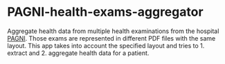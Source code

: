 # PAGNI-health-exams-aggregator

Aggregate health data from multiple health examinations from the hospital [PAGNI](https://www.pagni.gr/). Those exams are represented in different PDF files with the same layout.
This app takes into account the specified layout and tries to 1. extract and 2. aggregate health data for a patient.
